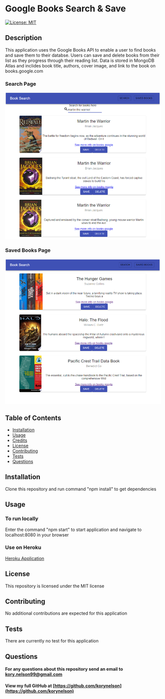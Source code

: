 # Google Books Search & Save
[![License: MIT](https://img.shields.io/badge/License-MIT-yellow.svg)](https://opensource.org/licenses/MIT)

## Description
This application uses the Google Books API to enable a user to find books and save them to their databse.  Users can save and delete books from their list as they progress through their reading list. Data is stored in MongoDB Atlas and inclides book title, authors, cover image, and link to the book on books.google.com

### Search Page
![noteapp](./assets/images/homepage.PNG)

### Saved Books Page
![noteapp](./assets/images/savdbooks.PNG)

## Table of Contents
* [Installation](#installation)
* [Usage](#usage)
* [Credits](#credits)
* [License](#license)
* [Contributing](#Contributing)
* [Tests](#Tests)
* [Questions](#Questions)

## Installation
Clone this repository and run command "npm install" to get dependencies

## Usage
### To run locally
Enter the command "npm start" to start application and navigate to localhost:8080 in your browser
### Use on Heroku
[Heroku Application](https://korys-google-book-search.herokuapp.com/savedbooks)

## License
This repository is licensed under the MIT license

## Contributing
No additional contributions are expected for this application

## Tests
There are currently no test for this application

## Questions
#### For any questions about this repository send an email to kory.nelson99@gmail.com
#### View my full GitHub at [https://github.com/korynelson](https://github.com/korynelson)


